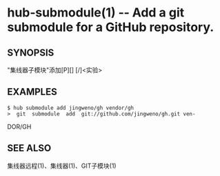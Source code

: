 
# hub‐submodule(1)  ‐‐ Add a git submodule for a GitHub repository.

## SYNOPSIS

"集线器子模块"添加[P][<options>] [<USER>/]<REPOSITORY>\<实验>

## EXAMPLES

```
$ hub submodule add jingweno/gh vendor/gh
>  git  submodule  add  git://github.com/jingweno/gh.git ven‐
```

DOR/GH

## SEE ALSO

集线器远程(1)、集线器(1)、GIT子模块(1)
